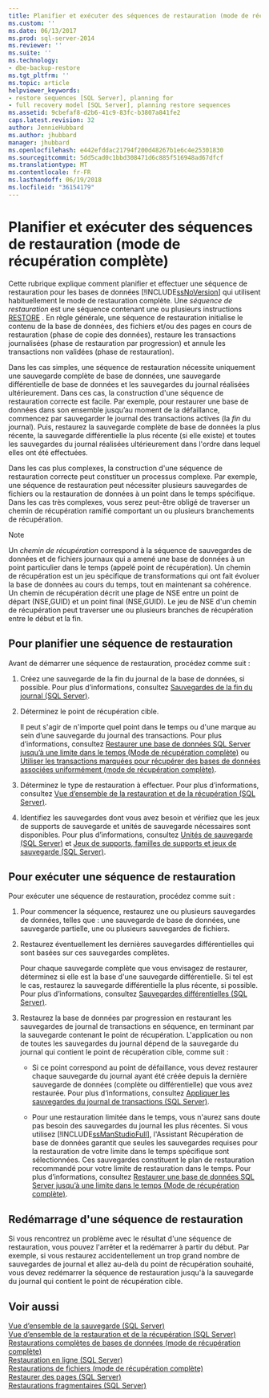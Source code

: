 ```yaml
---
title: Planifier et exécuter des séquences de restauration (mode de récupération complète) | Microsoft Docs
ms.custom: ''
ms.date: 06/13/2017
ms.prod: sql-server-2014
ms.reviewer: ''
ms.suite: ''
ms.technology:
- dbe-backup-restore
ms.tgt_pltfrm: ''
ms.topic: article
helpviewer_keywords:
- restore sequences [SQL Server], planning for
- full recovery model [SQL Server], planning restore sequences
ms.assetid: 9cbefaf8-d2b6-41c9-83fc-b3807a841fe2
caps.latest.revision: 32
author: JennieHubbard
ms.author: jhubbard
manager: jhubbard
ms.openlocfilehash: e442efddac21794f200d48267b1e6c4e25301830
ms.sourcegitcommit: 5dd5cad0c1bbd308471d6c885f516948ad67dfcf
ms.translationtype: MT
ms.contentlocale: fr-FR
ms.lasthandoff: 06/19/2018
ms.locfileid: "36154179"
---
```

# <a name="plan-and-perform-restore-sequences-full-recovery-model"></a>Planifier et exécuter des séquences de restauration (mode de récupération complète)
  Cette rubrique explique comment planifier et effectuer une séquence de restauration pour les bases de données [!INCLUDE[ssNoVersion](../../includes/ssnoversion-md.md)] qui utilisent habituellement le mode de restauration complète. Une *séquence de restauration* est une séquence contenant une ou plusieurs instructions [RESTORE](/sql/t-sql/statements/restore-statements-transact-sql) . En règle générale, une séquence de restauration initialise le contenu de la base de données, des fichiers et/ou des pages en cours de restauration (phase de copie des données), restaure les transactions journalisées (phase de restauration par progression) et annule les transactions non validées (phase de restauration).  
  
 Dans les cas simples, une séquence de restauration nécessite uniquement une sauvegarde complète de base de données, une sauvegarde différentielle de base de données et les sauvegardes du journal réalisées ultérieurement. Dans ces cas, la construction d'une séquence de restauration correcte est facile. Par exemple, pour restaurer une base de données dans son ensemble jusqu’au moment de la défaillance, commencez par sauvegarder le journal des transactions actives (la *fin* du journal). Puis, restaurez la sauvegarde complète de base de données la plus récente, la sauvegarde différentielle la plus récente (si elle existe) et toutes les sauvegardes du journal réalisées ultérieurement dans l'ordre dans lequel elles ont été effectuées.  
  
 Dans les cas plus complexes, la construction d'une séquence de restauration correcte peut constituer un processus complexe. Par exemple, une séquence de restauration peut nécessiter plusieurs sauvegardes de fichiers ou la restauration de données à un point dans le temps spécifique. Dans les cas très complexes, vous serez peut-être obligé de traverser un chemin de récupération ramifié comportant un ou plusieurs branchements de récupération.  
  
> [!NOTE]  
>  Un *chemin de récupération* correspond à la séquence de sauvegardes de données et de fichiers journaux qui a amené une base de données à un point particulier dans le temps (appelé point de récupération). Un chemin de récupération est un jeu spécifique de transformations qui ont fait évoluer la base de données au cours du temps, tout en maintenant sa cohérence. Un chemin de récupération décrit une plage de NSE entre un point de départ (NSE,GUID) et un point final (NSE,GUID). Le jeu de NSE d'un chemin de récupération peut traverser une ou plusieurs branches de récupération entre le début et la fin.  
  
## <a name="to-plan-a-restore-sequence"></a>Pour planifier une séquence de restauration  
 Avant de démarrer une séquence de restauration, procédez comme suit :  
  
1.  Créez une sauvegarde de la fin du journal de la base de données, si possible. Pour plus d’informations, consultez [Sauvegardes de la fin du journal &#40;SQL Server&#41;](tail-log-backups-sql-server.md).  
  
2.  Déterminez le point de récupération cible.  
  
     Il peut s'agir de n'importe quel point dans le temps ou d'une marque au sein d’une sauvegarde du journal des transactions. Pour plus d’informations, consultez [Restaurer une base de données SQL Server jusqu’à une limite dans le temps &#40;Mode de récupération complète&#41;](restore-a-sql-server-database-to-a-point-in-time-full-recovery-model.md) ou [Utiliser les transactions marquées pour récupérer des bases de données associées uniformément &#40;mode de récupération complète&#41;](use-marked-transactions-to-recover-related-databases-consistently.md).  
  
3.  Déterminez le type de restauration à effectuer. Pour plus d’informations, consultez [Vue d’ensemble de la restauration et de la récupération &#40;SQL Server&#41;](restore-and-recovery-overview-sql-server.md).  
  
4.  Identifiez les sauvegardes dont vous avez besoin et vérifiez que les jeux de supports de sauvegarde et unités de sauvegarde nécessaires sont disponibles. Pour plus d’informations, consultez [Unités de sauvegarde &#40;SQL Server&#41;](backup-devices-sql-server.md) et [Jeux de supports, familles de supports et jeux de sauvegarde &#40;SQL Server&#41;](media-sets-media-families-and-backup-sets-sql-server.md).  
  
## <a name="to-perform-a-restore-sequence"></a>Pour exécuter une séquence de restauration  
 Pour exécuter une séquence de restauration, procédez comme suit :  
  
1.  Pour commencer la séquence, restaurez une ou plusieurs sauvegardes de données, telles que : une sauvegarde de base de données, une sauvegarde partielle, une ou plusieurs sauvegardes de fichiers.  
  
2.  Restaurez éventuellement les dernières sauvegardes différentielles qui sont basées sur ces sauvegardes complètes.  
  
     Pour chaque sauvegarde complète que vous envisagez de restaurer, déterminez si elle est la base d'une sauvegarde différentielle. Si tel est le cas, restaurez la sauvegarde différentielle la plus récente, si possible. Pour plus d’informations, consultez [Sauvegardes différentielles &#40;SQL Server&#41;](differential-backups-sql-server.md).  
  
3.  Restaurez la base de données par progression en restaurant les sauvegardes de journal de transactions en séquence, en terminant par la sauvegarde contenant le point de récupération. L'application ou non de toutes les sauvegardes du journal dépend de la sauvegarde du journal qui contient le point de récupération cible, comme suit :  
  
    -   Si ce point correspond au point de défaillance, vous devez restaurer chaque sauvegarde du journal ayant été créée depuis la dernière sauvegarde de données (complète ou différentielle) que vous avez restaurée. Pour plus d’informations, consultez [Appliquer les sauvegardes du journal de transactions &#40;SQL Server&#41;](transaction-log-backups-sql-server.md).  
  
    -   Pour une restauration limitée dans le temps, vous n'aurez sans doute pas besoin des sauvegardes du journal les plus récentes. Si vous utilisez [!INCLUDE[ssManStudioFull](../../includes/ssmanstudiofull-md.md)], l'Assistant Récupération de base de données garantit que seules les sauvegardes requises pour la restauration de votre limite dans le temps spécifique sont sélectionnées. Ces sauvegardes constituent le plan de restauration recommandé pour votre limite de restauration dans le temps. Pour plus d’informations, consultez [Restaurer une base de données SQL Server jusqu’à une limite dans le temps &#40;Mode de récupération complète&#41;](restore-a-sql-server-database-to-a-point-in-time-full-recovery-model.md).  
  
## <a name="restarting-a-restore-sequence"></a>Redémarrage d'une séquence de restauration  
 Si vous rencontrez un problème avec le résultat d'une séquence de restauration, vous pouvez l'arrêter et la redémarrer à partir du début. Par exemple, si vous restaurez accidentellement un trop grand nombre de sauvegardes de journal et allez au-delà du point de récupération souhaité, vous devez redémarrer la séquence de restauration jusqu'à la sauvegarde du journal qui contient le point de récupération cible.  
  
## <a name="see-also"></a>Voir aussi  
 [Vue d’ensemble de la sauvegarde &#40;SQL Server&#41;](backup-overview-sql-server.md)   
 [Vue d’ensemble de la restauration et de la récupération &#40;SQL Server&#41;](restore-and-recovery-overview-sql-server.md)   
 [Restaurations complètes de bases de données &#40;mode de récupération complète&#41;](complete-database-restores-full-recovery-model.md)   
 [Restauration en ligne &#40;SQL Server&#41;](online-restore-sql-server.md)   
 [Restaurations de fichiers &#40;mode de récupération complète&#41;](file-restores-full-recovery-model.md)   
 [Restaurer des pages &#40;SQL Server&#41;](restore-pages-sql-server.md)   
 [Restaurations fragmentaires &#40;SQL Server&#41;](piecemeal-restores-sql-server.md)  
  
  
